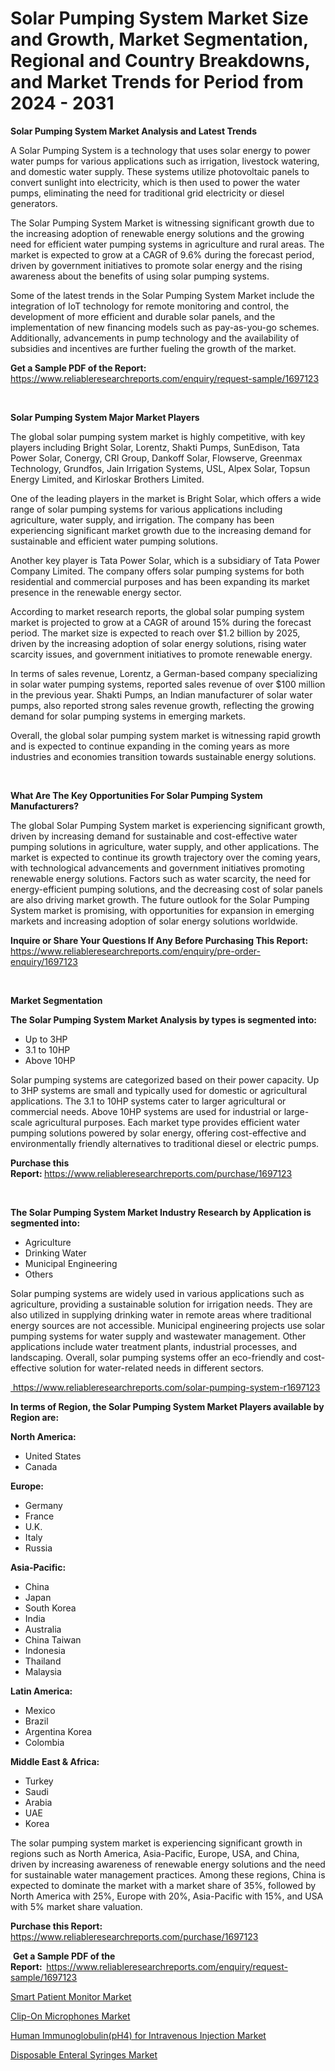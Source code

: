 <p><h1>Solar Pumping System Market Size and Growth, Market Segmentation, Regional and Country Breakdowns, and Market Trends for Period from 2024 -  2031</h1></p><p><strong>Solar Pumping System Market Analysis and Latest Trends</strong></p>
<p><p>A Solar Pumping System is a technology that uses solar energy to power water pumps for various applications such as irrigation, livestock watering, and domestic water supply. These systems utilize photovoltaic panels to convert sunlight into electricity, which is then used to power the water pumps, eliminating the need for traditional grid electricity or diesel generators.</p><p>The Solar Pumping System Market is witnessing significant growth due to the increasing adoption of renewable energy solutions and the growing need for efficient water pumping systems in agriculture and rural areas. The market is expected to grow at a CAGR of 9.6% during the forecast period, driven by government initiatives to promote solar energy and the rising awareness about the benefits of using solar pumping systems.</p><p>Some of the latest trends in the Solar Pumping System Market include the integration of IoT technology for remote monitoring and control, the development of more efficient and durable solar panels, and the implementation of new financing models such as pay-as-you-go schemes. Additionally, advancements in pump technology and the availability of subsidies and incentives are further fueling the growth of the market.</p></p>
<p><strong>Get a Sample PDF of the Report:&nbsp;</strong> <a href="https://www.reliableresearchreports.com/enquiry/request-sample/1697123">https://www.reliableresearchreports.com/enquiry/request-sample/1697123</a></p>
<p>&nbsp;</p>
<p><strong>Solar Pumping System Major Market Players</strong></p>
<p><p>The global solar pumping system market is highly competitive, with key players including Bright Solar, Lorentz, Shakti Pumps, SunEdison, Tata Power Solar, Conergy, CRI Group, Dankoff Solar, Flowserve, Greenmax Technology, Grundfos, Jain Irrigation Systems, USL, Alpex Solar, Topsun Energy Limited, and Kirloskar Brothers Limited.</p><p>One of the leading players in the market is Bright Solar, which offers a wide range of solar pumping systems for various applications including agriculture, water supply, and irrigation. The company has been experiencing significant market growth due to the increasing demand for sustainable and efficient water pumping solutions.</p><p>Another key player is Tata Power Solar, which is a subsidiary of Tata Power Company Limited. The company offers solar pumping systems for both residential and commercial purposes and has been expanding its market presence in the renewable energy sector.</p><p>According to market research reports, the global solar pumping system market is projected to grow at a CAGR of around 15% during the forecast period. The market size is expected to reach over $1.2 billion by 2025, driven by the increasing adoption of solar energy solutions, rising water scarcity issues, and government initiatives to promote renewable energy.</p><p>In terms of sales revenue, Lorentz, a German-based company specializing in solar water pumping systems, reported sales revenue of over $100 million in the previous year. Shakti Pumps, an Indian manufacturer of solar water pumps, also reported strong sales revenue growth, reflecting the growing demand for solar pumping systems in emerging markets.</p><p>Overall, the global solar pumping system market is witnessing rapid growth and is expected to continue expanding in the coming years as more industries and economies transition towards sustainable energy solutions.</p></p>
<p>&nbsp;</p>
<p><strong>What Are The Key Opportunities For Solar Pumping System Manufacturers?</strong></p>
<p><p>The global Solar Pumping System market is experiencing significant growth, driven by increasing demand for sustainable and cost-effective water pumping solutions in agriculture, water supply, and other applications. The market is expected to continue its growth trajectory over the coming years, with technological advancements and government initiatives promoting renewable energy solutions. Factors such as water scarcity, the need for energy-efficient pumping solutions, and the decreasing cost of solar panels are also driving market growth. The future outlook for the Solar Pumping System market is promising, with opportunities for expansion in emerging markets and increasing adoption of solar energy solutions worldwide.</p></p>
<p><strong>Inquire or Share Your Questions If Any Before Purchasing This Report:</strong> <a href="https://www.reliableresearchreports.com/enquiry/pre-order-enquiry/1697123">https://www.reliableresearchreports.com/enquiry/pre-order-enquiry/1697123</a></p>
<p>&nbsp;</p>
<p><strong>Market Segmentation</strong></p>
<p><strong>The Solar Pumping System Market Analysis by types is segmented into:</strong></p>
<p><ul><li>Up to 3HP</li><li>3.1 to 10HP</li><li>Above 10HP</li></ul></p>
<p><p>Solar pumping systems are categorized based on their power capacity. Up to 3HP systems are small and typically used for domestic or agricultural applications. The 3.1 to 10HP systems cater to larger agricultural or commercial needs. Above 10HP systems are used for industrial or large-scale agricultural purposes. Each market type provides efficient water pumping solutions powered by solar energy, offering cost-effective and environmentally friendly alternatives to traditional diesel or electric pumps.</p></p>
<p><strong>Purchase this Report:&nbsp;</strong><a href="https://www.reliableresearchreports.com/purchase/1697123">https://www.reliableresearchreports.com/purchase/1697123</a></p>
<p>&nbsp;</p>
<p><strong>The Solar Pumping System Market Industry Research by Application is segmented into:</strong></p>
<p><ul><li>Agriculture</li><li>Drinking Water</li><li>Municipal Engineering</li><li>Others</li></ul></p>
<p><p>Solar pumping systems are widely used in various applications such as agriculture, providing a sustainable solution for irrigation needs. They are also utilized in supplying drinking water in remote areas where traditional energy sources are not accessible. Municipal engineering projects use solar pumping systems for water supply and wastewater management. Other applications include water treatment plants, industrial processes, and landscaping. Overall, solar pumping systems offer an eco-friendly and cost-effective solution for water-related needs in different sectors.</p></p>
<p><a href="https://www.reliableresearchreports.com/solar-pumping-system-r1697123">&nbsp;https://www.reliableresearchreports.com/solar-pumping-system-r1697123</a></p>
<p><strong>In terms of Region, the Solar Pumping System Market Players available by Region are:</strong></p>
<p>
    <p> <strong> North America: </strong>
        <ul>
            <li>United States</li>
            <li>Canada</li>
        </ul>
        </p> 
    <p> <strong> Europe: </strong>
        <ul>
            <li>Germany</li>
            <li>France</li>
            <li>U.K.</li>
            <li>Italy</li>
            <li>Russia</li>
        </ul>
        </p> 
    <p> <strong> Asia-Pacific: </strong>
        <ul>
            <li>China</li>
            <li>Japan</li>
            <li>South Korea</li>
            <li>India</li>
            <li>Australia</li>
            <li>China Taiwan</li>
            <li>Indonesia</li>
            <li>Thailand</li>
            <li>Malaysia</li>
        </ul>
        </p> 
    <p> <strong> Latin America: </strong>
        <ul>
            <li>Mexico</li>
            <li>Brazil</li>
            <li>Argentina Korea</li>
            <li>Colombia</li>
        </ul>
        </p> 
    <p> <strong> Middle East & Africa: </strong>
        <ul>
            <li>Turkey</li>
            <li>Saudi</li>
            <li>Arabia</li>
            <li>UAE</li>
            <li>Korea</li>
        </ul>
    </p>
    </p>
<p><p>The solar pumping system market is experiencing significant growth in regions such as North America, Asia-Pacific, Europe, USA, and China, driven by increasing awareness of renewable energy solutions and the need for sustainable water management practices. Among these regions, China is expected to dominate the market with a market share of 35%, followed by North America with 25%, Europe with 20%, Asia-Pacific with 15%, and USA with 5% market share valuation.</p></p>
<p><strong>Purchase this Report: </strong><a href="https://www.reliableresearchreports.com/purchase/1697123">https://www.reliableresearchreports.com/purchase/1697123</a></p>
<p>&nbsp;<strong>Get a Sample PDF of the Report:&nbsp;&nbsp;</strong><a href="https://www.reliableresearchreports.com/enquiry/request-sample/1697123">https://www.reliableresearchreports.com/enquiry/request-sample/1697123</a></p>
<p><strong></strong></p>
<p><p><a href="https://www.linkedin.com/pulse/smart-patient-monitor-market-report-reveals-latest-trends-ls3hf">Smart Patient Monitor Market</a></p><p><a href="https://github.com/SashaBeier2023/Market-Research-Report-List-1/blob/main/clip-on-microphones-market.md">Clip-On Microphones Market</a></p><p><a href="https://github.com/ashman753/Market-Research-Report-List-1/blob/main/human-immunoglobulinph4-for-intravenous-injection-market.md">Human Immunoglobulin(pH4) for Intravenous Injection Market</a></p><p><a href="https://www.linkedin.com/pulse/decoding-disposable-enteral-syringes-market-metrics-share-ea3sf">Disposable Enteral Syringes Market</a></p></p>